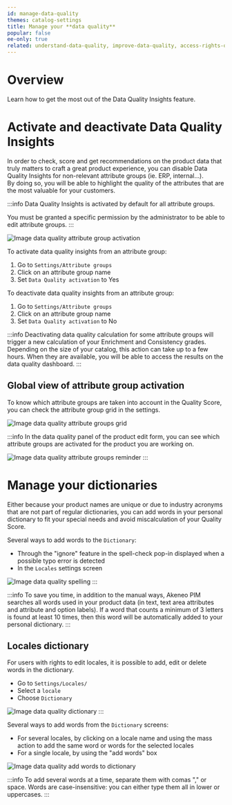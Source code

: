 ```yaml
---
id: manage-data-quality
themes: catalog-settings
title: Manage your **data quality**
popular: false
ee-only: true
related: understand-data-quality, improve-data-quality, access-rights-on-data-quality
---
```

# Overview
Learn how to get the most out of the Data Quality Insights feature.

# Activate and deactivate Data Quality Insights
In order to check, score and get recommendations on the product data that truly matters to craft a great product experience, you can disable Data Quality Insights for non-relevant attribute groups (ie. ERP, internal…).  
By doing so, you will be able to highlight the quality of the attributes that are the most valuable for your customers.

:::info
Data Quality Insights is activated by default for all attribute groups.

You must be granted a specific permission by the administrator to be able to edit attribute groups.
:::

![Image data quality attribute group activation](../img/data-quality-attribute-group-activation.png)

To activate data quality insights from an attribute group:
1.  Go to `Settings/Attribute groups`
2.  Click on an attribute group name
3.  Set `Data Quality activation` to Yes

To deactivate data quality insights from an attribute group:
1.  Go to `Settings/Attribute groups`
2.  Click on an attribute group name
3.  Set `Data Quality activation` to No

:::info
Deactivating data quality calculation for some attribute groups will trigger a new calculation of your Enrichment and Consistency grades. Depending on the size of your catalog, this action can take up to a few hours. When they are available, you will be able to access the results on the data quality dashboard.
:::

## Global view of attribute group activation
To know which attribute groups are taken into account in the Quality Score, you can check the attribute group grid in the settings.

![Image data quality attribute groups grid](../img/data-quality-attribute-groups-grid.png)

:::info
In the data quality panel of the product edit form, you can see which attribute groups are activated for the product you are working on.

![Image data quality attribute groups reminder](../img/data-quality-attribute-groups-reminder.png)
:::

# Manage your dictionaries
Either because your product names are unique or due to industry acronyms that are not part of regular dictionaries, you can add words in your personal dictionary to fit your special needs and avoid miscalculation of your Quality Score.

Several ways to add words to the `Dictionary`:
- Through the "ignore" feature in the spell-check pop-in displayed when a possible typo error is detected
- In the `Locales` settings screen

![Image data quality spelling](../img/data-quality-spelling.png)
:::

:::info
To save you time, in addition to the manual ways, Akeneo PIM searches all words used in your product data (in text, text area attributes and attribute and option labels). If a word that counts a minimum of 3 letters is found at least 10 times, then this word will be automatically added to your personal dictionary.
:::

## Locales dictionary
For users with rights to edit locales, it is possible to add, edit or delete words in the dictionary.
- Go to `Settings/Locales/`
- Select a `locale`
- Choose `Dictionary`

![Image data quality dictionary](../img/data-quality-dictionary.png)
:::

Several ways to add words from the `Dictionary` screens:
- For several locales, by clicking on a locale name and using the mass action to add the same word or words for the selected locales
- For a single locale, by using the "add words" box

![Image data quality add words to dictionary](../img/data-quality-add-words-dictionary.png)

:::info
To add several words at a time, separate them with comas "," or space.
Words are case-insensitive: you can either type them all in lower or uppercases.
:::
